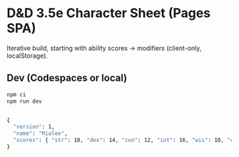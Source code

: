 # D&D 3.5e Character Sheet (Pages SPA)
Iterative build, starting with ability scores → modifiers (client-only, localStorage).

## Dev (Codespaces or local)
```bash
npm ci
npm run dev


{
  "version": 1,
  "name": "Mialee",
  "scores": { "str": 10, "dex": 14, "con": 12, "int": 16, "wis": 10, "cha": 8 }
}
